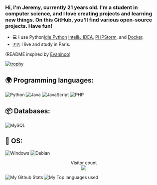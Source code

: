 ### Hi, I'm Jeremy, currently 21 years old. I'm a student in computer science, and I love creating projects and learning new things. On this GitHub, you'll find various open-source projects. Have fun!

- 💻 I use Python[Idle Python](https://www.python.com/python/) [IntelliJ IDEA](https://www.jetbrains.com/idea/), [PHPStorm](https://www.jetbrains.com/phpstorm/), and [Docker](https://www.docker.com/).
- 🇫🇷 I live and study in Paris.

(README inspired by [Evaninoo](https://github.com/Evaninoo))

[![trophy](https://github-profile-trophy.vercel.app/?username=Jeremybitton&theme=discord&margin-w=60&no-bg=true&no-frame=true)](https://github.com/JeremyBitton)

## 🌍 Programming languages:

![Python](https://img.shields.io/badge/python-%233776AB.svg?style=for-the-badge&logo=python&logoColor=white)
![Java](https://img.shields.io/badge/java-%23ED8B00.svg?style=for-the-badge&logo=java&logoColor=white)
![JavaScript](https://img.shields.io/badge/javascript-%23323330.svg?style=for-the-badge&logo=javascript&logoColor=%23F7DF1E)
![PHP](https://img.shields.io/badge/PHP-777BB4?style=for-the-badge&logo=php&logoColor=white)


## 📦 Databases:
![MySQL](https://img.shields.io/badge/MySQL-4479A1?style=for-the-badge&logo=mysql&logoColor=white)

## 🔧 OS:
![Windows](https://img.shields.io/badge/Windows-0078D6?style=for-the-badge&logo=windows&logoColor=white)
![Debian](https://img.shields.io/badge/Debian-A81D33?style=for-the-badge&logo=debian&logoColor=white)

<p align="center"> 
  Visitor count<br>
  <img src="https://profile-counter.glitch.me/Jeremybitton/count.svg" />
</p>
<img align="left" alt="My Github Stats" src="https://github-readme-stats.vercel.app/api?username=Jeremybitton&count_private=true&show_icons=true&hide_border=true&theme=dracula" />
<img align="left" alt="My Top languages used" src="https://github-readme-stats.vercel.app/api/top-langs/?username=Jeremybitton&hide_border=true&theme=dracula" />
